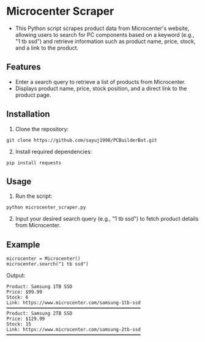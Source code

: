 # Microcenter Scraper
* This Python script scrapes product data from Microcenter's website, allowing users to search for PC components based on a keyword (e.g., "1 tb ssd") and retrieve information such as product name, price, stock, and a link to the product.

## Features
* Enter a search query to retrieve a list of products from Microcenter.
* Displays product name, price, stock position, and a direct link to the product page.

## Installation
1. Clone the repository:
```
git clone https://github.com/sayuj1998/PCBuilderBot.git
```
2. Install required dependencies:
```
pip install requests
```

## Usage
1. Run the script: 
```
python microcenter_scraper.py
```
2. Input your desired search query (e.g., "1 tb ssd") to fetch product details from Microcenter.

## Example
```
microcenter = Microcenter()
microcenter.search("1 tb ssd")
```
Output:
```
Product: Samsung 1TB SSD
Price: $99.99
Stock: 6
Link: https://www.microcenter.com/samsung-1tb-ssd
━━━━━━━━━━━━━━━━━━━━━━━━━━━━━━━━━━━━━━━━━━━━━━━━━
Product: Samsung 2TB SSD
Price: $129.99
Stock: 15
Link: https://www.microcenter.com/samsung-2tb-ssd
━━━━━━━━━━━━━━━━━━━━━━━━━━━━━━━━━━━━━━━━━━━━━━━━━
```

